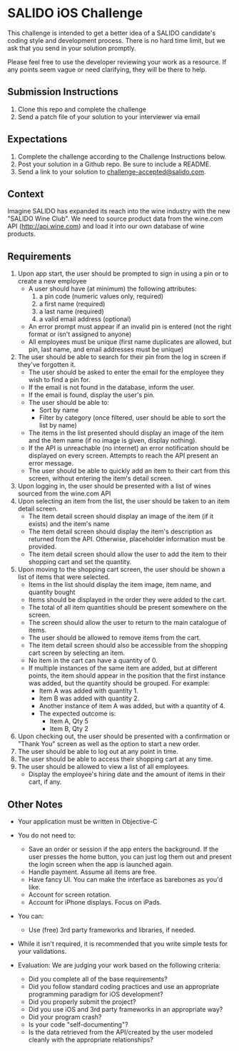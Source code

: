 # SALIDO iOS Challenge
This challenge is intended to get a better idea of a SALIDO candidate's coding style and development process. There is no hard time limit, but we ask that you send in your solution promptly.

Please feel free to use the developer reviewing your work as a resource. If any points seem vague or need clarifying, they will be there to help.

## Submission Instructions

1. Clone this repo and complete the challenge
2. Send a patch file of your solution to your interviewer via email

## Expectations
1. Complete the challenge according to the Challenge Instructions below.
1. Post your solution in a Github repo. Be sure to include a README.
1. Send a link to your solution to challenge-accepted@salido.com.

## Context
Imagine SALIDO has expanded its reach into the wine industry with the new "SALIDO Wine Club". We need to source product data from the wine.com API (http://api.wine.com) and load it into our own database of wine products.

## Requirements
1. Upon app start, the user should be prompted to sign in using a pin or to create a new employee
	- A user should have (at minimum) the following attributes:
		1. a pin code (numeric values only, required)
		2. a first name (required)
		3. a last name (required)
		4. a valid email address (optional)
	- An error prompt must appear if an invalid pin is entered (not the right format or isn't assigned to anyone)
	- All employees must be unique (first name duplicates are allowed, but pin, last name, and email addresses must be unique)
2. The user should be able to search for their pin from the log in screen if they've forgotten it.
	- The user should be asked to enter the email for the employee they wish to find a pin for.
	- If the email is not found in the database, inform the user.
	- If the email is found, display the user's pin.
	- The user should be able to:
		- Sort by name
		- Filter by category (once filtered, user should be able to sort the list by name)
	- The items in the list presented should display an image of the item and the item name (if no image is given, display nothing).
	- If the API is unreachable (no internet) an error notification should be displayed on every screen. Attempts to reach the API present an error message.
	- The user should be able to quickly add an item to their cart from this screen, without entering the item's detail screen.
3. Upon logging in, the user should be presented with a list of wines sourced from the wine.com API
4. Upon selecting an item from the list, the user should be taken to an item detail screen.
	- The item detail screen should display an image of the item (if it exists) and the item's name
	- The item detail screen should display the item's description as returned from the API. Otherwise, placeholder information must be provided.
	- The item detail screen should allow the user to add the item to their shopping cart and set the quantity.
5. Upon moving to the shopping cart screen, the user should be shown a list of items that were selected.
	- Items in the list should display the item image, item name, and quantity bought
	- Items should be displayed in the order they were added to the cart.
	- The total of all item quantities should be present somewhere on the screen.
	- The screen should allow the user to return to the main catalogue of items.
	- The user should be allowed to remove items from the cart.
	- The item detail screen should also be accessible from the shopping cart screen by selecting an item.
	- No item in the cart can have a quantity of 0.
	- If multiple instances of the same item are added, but at different points, the item should appear in the position that the first instance was added, but the quantity should be grouped. For example:
		- Item A was added with quantity 1.
		- Item B was added with quantity 2.
		- Another instance of item A was added, but with a quantity of 4.
		- The expected outcome is:
			- Item A, Qty 5
			- Item B, Qty 2
6. Upon checking out, the user should be presented with a confirmation or "Thank You" screen as well as the option to start a new order.
7. The user should be able to log out at any point in time.
8. The user should be able to access their shopping cart at any time.
9. The user should be allowed to view a list of all employees.
	- Display the employee's hiring date and the amount of items in their cart, if any.

## Other Notes
- Your application must be written in Objective-C
- You do not need to:
	- Save an order or session if the app enters the background. If the user presses the home button, you can just log them out and present the login screen when the app is launched again.
	- Handle payment. Assume all items are free.
	- Have fancy UI. You can make the interface as barebones as you'd like.
	- Account for screen rotation.
	- Account for iPhone displays. Focus on iPads.
- You can:
	- Use (free) 3rd party frameworks and libraries, if needed.

- While it isn't required, it is recommended that you write simple tests for your validations.

- Evaluation:
	We are judging your work based on the following criteria:
	- Did you complete all of the base requirements?
	- Did you follow standard coding practices and use an appropriate programming paradigm for iOS development?
	- Did you properly submit the project?
	- Did you use iOS and 3rd party frameworks in an appropriate way?
	- Did your program crash?
	- Is your code "self-documenting"?
	- Is the data retrieved from the API/created by the user modeled cleanly with the appropriate relationships?
